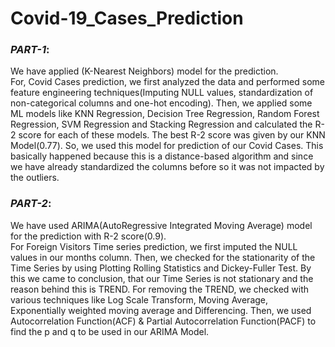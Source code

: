 # Covid-19_Cases_Prediction
### *PART-1*:
We have applied (K-Nearest Neighbors) model for the prediction.
<br>
For, Covid Cases prediction, we first analyzed the data and performed some feature engineering techniques(Imputing NULL values, standardization of non-categorical columns and one-hot encoding). Then, we applied some ML models like KNN Regression, Decision Tree Regression, Random Forest Regression, SVM Regression and Stacking Regression and calculated the R-2 score for each of these models. The best R-2 score was given by our KNN Model(0.77). So, we used this model for prediction of our Covid Cases. This basically happened because this is a distance-based algorithm and since we have already standardized the columns before so it was not impacted by the outliers.

### *PART-2*:
We have used ARIMA(AutoRegressive Integrated Moving Average) model for the prediction with R-2 score(0.9).
<br>
For Foreign Visitors Time series prediction, we first imputed the NULL values in our months column. Then, we checked for the stationarity of the Time Series by using Plotting Rolling Statistics and Dickey-Fuller Test. By this we came to conclusion, that our Time Series is not stationary and the reason behind this is TREND. For removing the TREND, we checked with various techniques like Log Scale Transform, Moving Average, Exponentially weighted moving average and Differencing. Then, we used Autocorrelation Function(ACF) & Partial Autocorrelation Function(PACF) to find the p and q to be used in our ARIMA Model.
